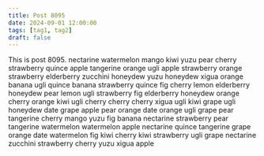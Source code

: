 ```yaml
---
title: Post 8095
date: 2024-09-01 12:00:00
tags: [tag1, tag2]
draft: false
---
```

This is post 8095.
nectarine
watermelon
mango
kiwi
yuzu
pear
cherry
strawberry
quince
apple
tangerine
orange
ugli
apple
strawberry
orange
strawberry
elderberry
zucchini
honeydew
yuzu
honeydew
xigua
orange
banana
ugli
quince
banana
strawberry
quince
fig
cherry
lemon
elderberry
honeydew
pear
lemon
ugli
strawberry
fig
elderberry
honeydew
orange
cherry
orange
kiwi
ugli
cherry
cherry
cherry
xigua
ugli
kiwi
grape
ugli
honeydew
date
grape
apple
pear
orange
date
orange
ugli
grape
pear
tangerine
cherry
mango
yuzu
fig
banana
nectarine
strawberry
pear
tangerine
watermelon
watermelon
apple
nectarine
quince
tangerine
grape
orange
date
watermelon
fig
kiwi
cherry
kiwi
strawberry
ugli
grape
nectarine
zucchini
strawberry
cherry
yuzu
xigua
apple
